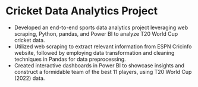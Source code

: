 # Cricket Data Analytics Project
- Developed an end-to-end sports data analytics project leveraging web scraping, Python, pandas, and Power BI to analyze T20 World Cup cricket data.
- Utilized web scraping to extract relevant information from ESPN Cricinfo website, followed by employing data transformation and cleaning techniques in Pandas for data preprocessing.
- Created interactive dashboards in Power BI to showcase insights and construct a formidable team of the best 11 players, using T20 World Cup (2022) data.

